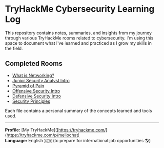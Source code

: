 # TryHackMe Cybersecurity Learning Log

This repository contains notes, summaries, and insights from my journey through various TryHackMe rooms related to cybersecurity. I'm using this space to document what I've learned and practiced as I grow my skills in the field.

## Completed Rooms

- [What is Networking?](./what_is_networking.md)
- [Junior Security Analyst Intro](./junior_security_analyst_intro.md)
- [Pyramid of Pain](./pyramid_of_pain.md)
- [Offensive Security Intro](./offensive_security_intro.md)
- [Defensive Security Intro](./defensive_security_intro.md)
- [Security Principles](./security_principles.md)

Each file contains a personal summary of the concepts learned and tools used.

---

**Profile:** [My TryHackMe]([https://tryhackme.com/](https://tryhackme.com/p/meliochat)  
**Language:** English 🇬🇧 (to prepare for international job opportunities 🌎)
